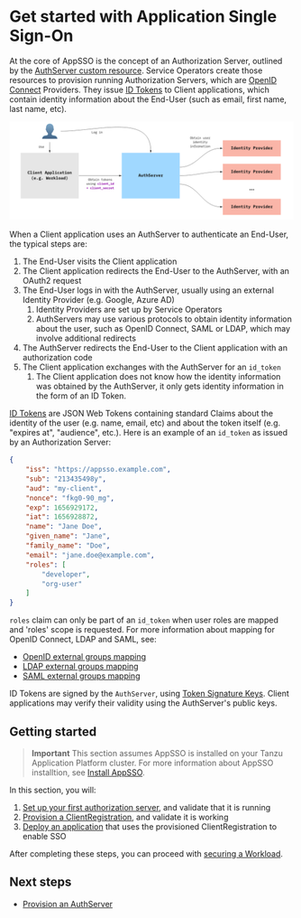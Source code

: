 # Get started with Application Single Sign-On

At the core of AppSSO is the concept of an Authorization Server, outlined by
the [AuthServer custom resource](../crds/authserver.md). Service Operators create those resources to provision running
Authorization Servers, which are [OpenID Connect](https://openid.net/specs/openid-connect-core-1_0.html)
Providers. They issue [ID Tokens](https://openid.net/specs/openid-connect-core-1_0.html#IDToken) to Client applications,
which contain identity information about the End-User (such as email, first name, last name, etc).

![Diagram of AppSSO's components and how they interact with End-Users and Client applications](../../images/app-sso/appsso-concepts.png)

When a Client application uses an AuthServer to authenticate an End-User, the typical steps are:

1. The End-User visits the Client application
2. The Client application redirects the End-User to the AuthServer, with an OAuth2 request
3. The End-User logs in with the AuthServer, usually using an external Identity Provider (e.g. Google, Azure AD)
    1. Identity Providers are set up by Service Operators
    2. AuthServers may use various protocols to obtain identity information about the user, such as OpenID Connect, SAML
       or LDAP, which may involve additional redirects
4. The AuthServer redirects the End-User to the Client application with an authorization code
5. The Client application exchanges with the AuthServer for an `id_token`
    1. The Client application does not know how the identity information was obtained by the AuthServer, it only gets
       identity information in the form of an ID Token.

[ID Tokens](https://openid.net/specs/openid-connect-core-1_0.html#IDToken) are JSON Web Tokens containing standard
Claims about the identity of the user (e.g. name, email, etc) and about the token itself (e.g. "expires at", "audience",
etc.). Here is an example of an `id_token` as issued by an Authorization Server:

```json
{
	"iss": "https://appsso.example.com",
	"sub": "213435498y",
	"aud": "my-client",
	"nonce": "fkg0-90_mg",
	"exp": 1656929172,
	"iat": 1656928872,
	"name": "Jane Doe",
	"given_name": "Jane",
	"family_name": "Doe",
	"email": "jane.doe@example.com",
	"roles": [
		"developer",
		"org-user"
	]
}
```

`roles` claim can only be part of an `id_token` when user roles are mapped and 'roles' scope is requested. 
For more information about mapping for OpenID Connect, LDAP and SAML, see:

- [OpenID external groups mapping](../service-operators/identity-providers.hbs.md#openid-external-groups-mapping)
- [LDAP external groups mapping](../service-operators/identity-providers.hbs.md#ldap-external-groups-mapping)
- [SAML external groups mapping](../service-operators/identity-providers.hbs.md#saml-external-groups-mapping)

ID Tokens are signed by the `AuthServer`, using [Token Signature Keys](../service-operators/token-signature.md). Client
applications may verify their validity using the AuthServer's public keys.

## Getting started

> **Important** This section assumes AppSSO is installed on your Tanzu Application Platform cluster. 
For more information about AppSSO installtion, see [Install AppSSO](../platform-operators/installation.hbs.md).

In this section, you will:

1. [Set up your first authorization server](provision-auth-server.md), and validate that it is running
1. [Provision a ClientRegistration](client-registration.md), and validate it is working
1. [Deploy an application](application.md) that uses the provisioned ClientRegistration to enable SSO

After completing these steps, you can proceed with 
[securing a Workload](../app-operators/secure-spring-boot-workload.md).

## <a id='next-steps'></a>Next steps

- [Provision an AuthServer](provision-auth-server.md)
